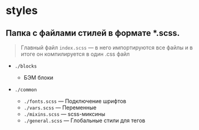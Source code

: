 # styles

## Папка с файлами стилей в формате *.scss.

> Главный файл `index.scss` — в него импортируются все файлы и в итоге он компилируется в один .css файл

- `./blocks`
  - БЭМ блоки

- `./common`
  - `./fonts.scss` — Подключение шрифтов
  - `./vars.scss` — Переменные
  - `./mixins.scss` — scss-миксины
  - `./general.scss` — Глобальные стили для тегов
